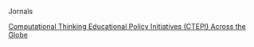 Jornals

[Computational Thinking Educational Policy Initiatives (CTEPI) Across the Globe](https://link.springer.com/article/10.1007/s11528-019-00384-4)
